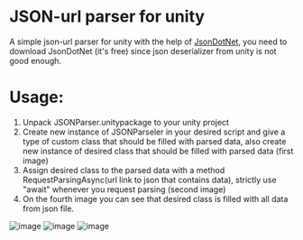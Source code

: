 # JSON-url parser for unity
A simple json-url parser for unity with the help of [JsonDotNet](https://assetstore.unity.com/packages/tools/input-management/json-net-for-unity-11347), you need to download JsonDotNet (it's free) since json deserializer from unity is not good enough.

# **Usage:**

  1. Unpack JSONParser.unitypackage to your unity project
  2. Create new instance of JSONParseler in your desired script and give a type of custom class that should be filled with parsed data, also create new instance of desired class that should be filled with parsed data (first image)
  3. Assign desired class to the parsed data with a method RequestParsingAsync(url link to json that contains data), strictly use "await" whenever you request parsing (second image)
  4. On the fourth image you can see that desired class is filled with all data from json file.

![image](https://user-images.githubusercontent.com/44572610/153021507-9cc18624-c3b9-4ed3-944f-9ef72f48aed6.png)
![image](https://user-images.githubusercontent.com/44572610/153021560-e1da6ba4-3003-4e87-a5e1-2afe71369f42.png)
![image](https://user-images.githubusercontent.com/44572610/153018534-894f50ac-40b5-4ec3-8b8a-6a14428066be.png)
